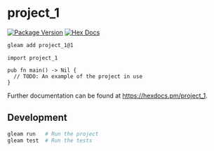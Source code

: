 # project_1

[![Package Version](https://img.shields.io/hexpm/v/project_1)](https://hex.pm/packages/project_1)
[![Hex Docs](https://img.shields.io/badge/hex-docs-ffaff3)](https://hexdocs.pm/project_1/)

```sh
gleam add project_1@1
```
```gleam
import project_1

pub fn main() -> Nil {
  // TODO: An example of the project in use
}
```

Further documentation can be found at <https://hexdocs.pm/project_1>.

## Development

```sh
gleam run   # Run the project
gleam test  # Run the tests
```
